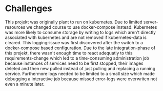 # Challenges
This projekt was originally plant to run on kubernetes. Due to limited server-resources we changed course to use docker-compose instead. Kubernetes was more likely to consume storage by writing to logs which aren't directly associated with kubernetes and are not removed if kubernetes-data is cleared. This logging-issue was first discovered after the switch to a docker-compose based configuration. Due to the late integration-phase of this projekt, there wasn't enough time to react adequatly to this requirements-change which led to a time-consuming administration job because instances of services need to be first stopped, their images deleted and then new pulled instead of just pulling and replacing a running service. Furthermore logs needed to be limited to a small size which made debugging a interactive job because missed error-logs were overwriten not even a minute later.